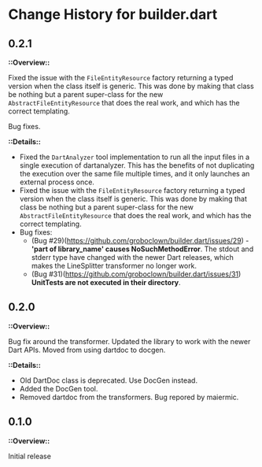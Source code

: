 # Change History for builder.dart

## 0.2.1

**::Overview::**

Fixed the issue with the `FileEntityResource` factory returning a typed version
when the class itself is generic.  This was done by making that class be
nothing but a parent super-class for the new `AbstractFileEntityResource` that
does the real work, and which has the correct templating.

Bug fixes.

**::Details::**

* Fixed the `DartAnalyzer` tool implementation to run all the input files in
  a single execution of dartanalyzer.  This has the benefits of not duplicating
  the execution over the same file multiple times, and it only launches an
  external process once.
* Fixed the issue with the `FileEntityResource` factory returning a typed
  version when the class itself is generic.  This was done by making that class
  be nothing but a parent super-class for the new `AbstractFileEntityResource`
  that does the real work, and which has the correct templating.
* Bug fixes:
    * (Bug #29)(https://github.com/groboclown/builder.dart/issues/29) -
      **'part of library_name' causes NoSuchMethodError**.  The stdout and
      stderr type have changed with the newer Dart releases, which makes the
      LineSplitter transformer no longer work.
    * (Bug #31)(https://github.com/groboclown/builder.dart/issues/31)
      **UnitTests are not executed in their directory**.
      




## 0.2.0

**::Overview::**

Bug fix around the transformer. Updated the library to work with the
newer Dart APIs.  Moved from using dartdoc to docgen.

**::Details::**

* Old DartDoc class is deprecated.  Use DocGen instead.
* Added the DocGen tool.
* Removed dartdoc from the transformers.  Bug repored by maiermic.


## 0.1.0

**::Overview::**

Initial release

